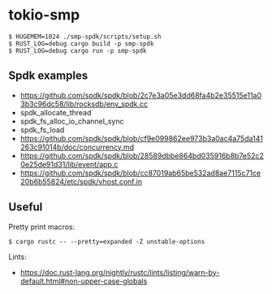 # tokio-smp

```
$ HUGEMEM=1024 ./smp-spdk/scripts/setup.sh
$ RUST_LOG=debug cargo build -p smp-spdk
$ RUST_LOG=debug cargo run -p smp-spdk
```

## Spdk examples

* https://github.com/spdk/spdk/blob/2c7e3a05e3dd68fa4b2e35515e11a03b3c96dc58/lib/rocksdb/env_spdk.cc
* spdk_allocate_thread
* spdk_fs_alloc_io_channel_sync
* spdk_fs_load
* https://github.com/spdk/spdk/blob/cf9e099862ee973b3a0ac4a75da141263c91014b/doc/concurrency.md
* https://github.com/spdk/spdk/blob/28589dbbe864bd035916b8b7e52c20e25de91d31/lib/event/app.c
* https://github.com/spdk/spdk/blob/cc87019ab65be532ad8ae7115c71ce20b6b55824/etc/spdk/vhost.conf.in

## Useful

Pretty print macros:

```
$ cargo rustc -- --pretty=expanded -Z unstable-options
```

Lints:

* https://doc.rust-lang.org/nightly/rustc/lints/listing/warn-by-default.html#non-upper-case-globals
